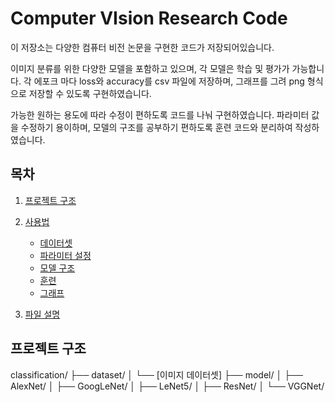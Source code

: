 # Computer VIsion Research Code

이 저장소는 다양한 컴퓨터 비전 논문을 구현한 코드가 저장되어있습니다. 

이미지 분류를 위한 다양한 모델을 포함하고 있으며, 각 모델은 학습 및 평가가 가능합니다.
각 에포크 마다 loss와 accuracy를 csv 파일에 저장하며, 그래프를 그려 png 형식으로 저장할 수 있도록 구현하였습니다.

가능한 원하는 용도에 따라 수정이 편하도록 코드를 나눠 구현하였습니다.
파라미터 값을 수정하기 용이하며, 모델의 구조를 공부하기 편하도록 훈련 코드와 분리하여 작성하였습니다.


## 목차

1. [프로젝트 구조](#프로젝트-구조)

2. [사용법](#사용법)
    - [데이터셋](#데이터셋)
    - [파라미터 설정](#파라미터-설정)
    - [모델 구조](#모델-구조)
    - [훈련](#훈련)
    - [그래프](#그래프)
3. [파일 설명](#파일-설명)


## 프로젝트 구조

classification/
├── dataset/
│ └── [이미지 데이터셋]
├── model/
│ ├── AlexNet/
│ ├── GoogLeNet/
│ ├── LeNet5/
│ ├── ResNet/
│ └── VGGNet/
